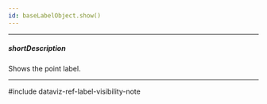 ```yaml
---
id: baseLabelObject.show()
---
```

---
##### shortDescription
Shows the point label.

---
#include dataviz-ref-label-visibility-note